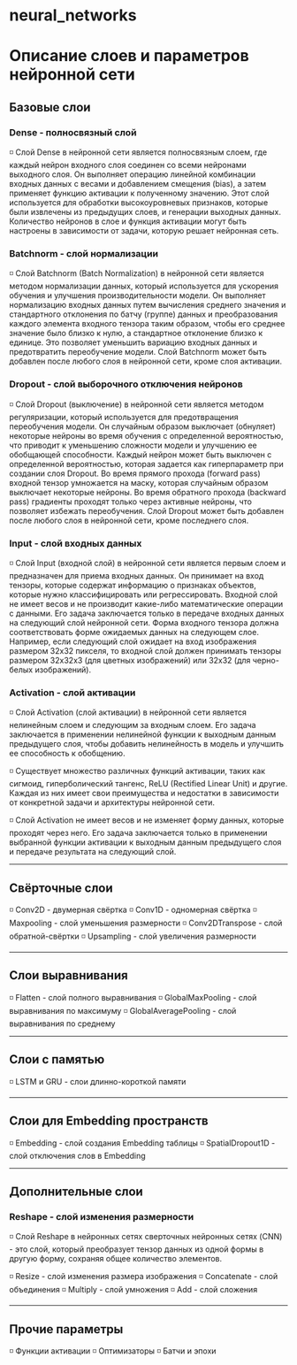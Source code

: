 # neural_networks

# Описание слоев и параметров нейронной сети

## Базовые слои
### Dense - полносвязный слой
◽️ Слой Dense в нейронной сети является полносвязным слоем, где каждый нейрон входного слоя соединен со всеми нейронами выходного слоя. Он выполняет операцию линейной комбинации входных данных с весами и добавлением смещения (bias), а затем применяет функцию активации к полученному значению. Этот слой используется для обработки высокоуровневых признаков, которые были извлечены из предыдущих слоев, и генерации выходных данных. Количество нейронов в слое и функция активации могут быть настроены в зависимости от задачи, которую решает нейронная сеть.

### Batchnorm - слой нормализации
◽️ Слой Batchnorm (Batch Normalization) в нейронной сети является методом нормализации данных, который используется для ускорения обучения и улучшения производительности модели. Он выполняет нормализацию входных данных путем вычисления среднего значения и стандартного отклонения по батчу (группе) данных и преобразования каждого элемента входного тензора таким образом, чтобы его среднее значение было близко к нулю, а стандартное отклонение близко к единице. Это позволяет уменьшить вариацию входных данных и предотвратить переобучение модели. Слой Batchnorm может быть добавлен после любого слоя в нейронной сети, кроме слоя активации.

### Dropout - слой выборочного отключения нейронов
◽️ Слой Dropout (выключение) в нейронной сети является методом регуляризации, который используется для предотвращения переобучения модели. Он случайным образом выключает (обнуляет) некоторые нейроны во время обучения с определенной вероятностью, что приводит к уменьшению сложности модели и улучшению ее обобщающей способности. Каждый нейрон может быть выключен с определенной вероятностью, которая задается как гиперпараметр при создании слоя Dropout. Во время прямого прохода (forward pass) входной тензор умножается на маску, которая случайным образом выключает некоторые нейроны. Во время обратного прохода (backward pass) градиенты проходят только через активные нейроны, что позволяет избежать переобучения. Слой Dropout может быть добавлен после любого слоя в нейронной сети, кроме последнего слоя.

### Input - слой входных данных
◽️ Слой Input (входной слой) в нейронной сети является первым слоем и предназначен для приема входных данных. Он принимает на вход тензоры, которые содержат информацию о признаках объектов, которые нужно классифицировать или регрессировать. Входной слой не имеет весов и не производит какие-либо математические операции с данными. Его задача заключается только в передаче входных данных на следующий слой нейронной сети. Форма входного тензора должна соответствовать форме ожидаемых данных на следующем слое. Например, если следующий слой ожидает на вход изображения размером 32x32 пикселя, то входной слой должен принимать тензоры размером 32x32x3 (для цветных изображений) или 32x32 (для черно-белых изображений).

### Activation - слой активации
◽️ Слой Activation (слой активации) в нейронной сети является нелинейным слоем и следующим за входным слоем. Его задача заключается в применении нелинейной функции к выходным данным предыдущего слоя, чтобы добавить нелинейность в модель и улучшить ее способность к обобщению. 

◽️ Существует множество различных функций активации, таких как сигмоид, гиперболический тангенс, ReLU (Rectified Linear Unit) и другие. Каждая из них имеет свои преимущества и недостатки в зависимости от конкретной задачи и архитектуры нейронной сети. 

◽️ Слой Activation не имеет весов и не изменяет форму данных, которые проходят через него. Его задача заключается только в применении выбранной функции активации к выходным данным предыдущего слоя и передаче результата на следующий слой.

---
## Свёрточные слои
◽️ Conv2D - двумерная свёртка
◽️ Conv1D - одномерная свёртка
◽️ Maxpooling - слой уменьшения размерности
◽️ Conv2DTranspose - слой обратной-свёртки
◽️ Upsampling - слой увеличения размерности

---
## Слои выравнивания
◽️ Flatten - слой полного выравнивания
◽️ GlobalMaxPooling - слой выравнивания по максимуму
◽️ GlobalAveragePooling - слой выравнивания по среднему

---
## Слои с памятью
◽️ LSTM и GRU - слои длинно-короткой памяти

---
## Слои для Embedding пространств
◽️ Embedding - слой создания Embedding таблицы
◽️ SpatialDropout1D - слой отключения слов в Embedding

---
## Дополнительные слои
### Reshape - слой изменения размерности
◽️ Слой Reshape в нейронных сетях сверточных нейронных сетях (CNN) - это слой, который преобразует тензор данных из одной формы в другую форму, сохраняя общее количество элементов.

◽️ Resize - слой изменения размера изображения
◽️ Concatenate - слой объединения
◽️ Multiply - слой умножения
◽️ Add - слой сложения

---
## Прочие параметры
◽️ Функции активации
◽️ Оптимизаторы
◽️ Батчи и эпохи
